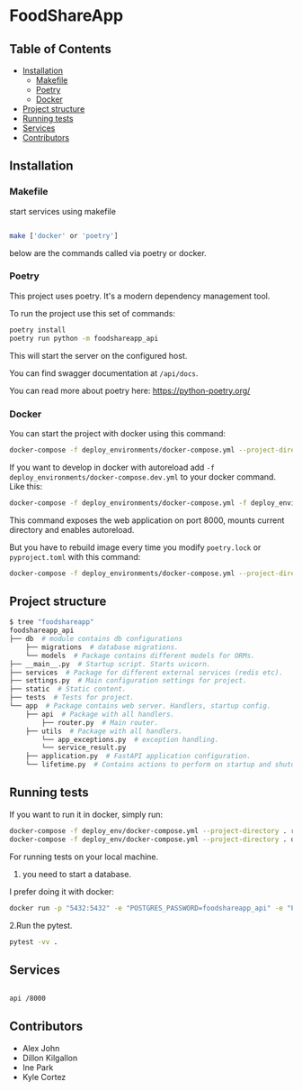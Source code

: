 # FoodShareApp

## Table of Contents

- [Installation](#installation)
  - [Makefile](#makefile)
  - [Poetry](#makefile)
  - [Docker](#docker)
- [Project structure](#project-structure)
- [Running tests](#running-tests)
- [Services](#services)
- [Contributors](#contributors)

## Installation

### Makefile

start services using makefile

```bash

make ['docker' or 'poetry']

```

below are the commands called via poetry or docker.

### Poetry

This project uses poetry. It's a modern dependency management
tool.

To run the project use this set of commands:

```bash
poetry install
poetry run python -m foodshareapp_api
```

This will start the server on the configured host.

You can find swagger documentation at `/api/docs`.

You can read more about poetry here: <https://python-poetry.org/>

### Docker

You can start the project with docker using this command:

```bash
docker-compose -f deploy_environments/docker-compose.yml --project-directory . up --build
```

If you want to develop in docker with autoreload add `-f deploy_environments/docker-compose.dev.yml` to your docker command.
Like this:

```bash
docker-compose -f deploy_environments/docker-compose.yml -f deploy_environments/docker-compose.dev.yml --project-directory . up
```

This command exposes the web application on port 8000, mounts current directory and enables autoreload.

But you have to rebuild image every time you modify `poetry.lock` or `pyproject.toml` with this command:

```bash
docker-compose -f deploy_environments/docker-compose.yml --project-directory . build
```

## Project structure

```bash
$ tree "foodshareapp"
foodshareapp_api
├── db  # module contains db configurations
    ├── migrations  # database migrations.
    └── models  # Package contains different models for ORMs.
├── __main__.py  # Startup script. Starts uvicorn.
├── services  # Package for different external services (redis etc).
├── settings.py  # Main configuration settings for project.
├── static  # Static content.
├── tests  # Tests for project.
└── app  # Package contains web server. Handlers, startup config.
    ├── api  # Package with all handlers.
        ├── router.py  # Main router.
    ├── utils  # Package with all handlers.
        └── app_exceptions.py  # exception handling.
        └── service_result.py 
    ├── application.py  # FastAPI application configuration.
    └── lifetime.py  # Contains actions to perform on startup and shutdown.
```

## Running tests

If you want to run it in docker, simply run:

```bash
docker-compose -f deploy_env/docker-compose.yml --project-directory . run --rm api pytest -vv .
docker-compose -f deploy_env/docker-compose.yml --project-directory . down
```

For running tests on your local machine.

1. you need to start a database.

I prefer doing it with docker:

```bash
docker run -p "5432:5432" -e "POSTGRES_PASSWORD=foodshareapp_api" -e "POSTGRES_USER=foodshareapp_api" -e "POSTGRES_DB=foodshareapp_api" postgres:13.6-bullseye
```

2.Run the pytest.

```bash
pytest -vv .
```

## Services

```bash

api /8000

```

## Contributors

- Alex John
- Dillon Kilgallon
- Ine Park
- Kyle Cortez
